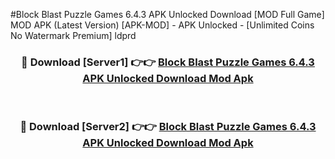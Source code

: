 #Block Blast Puzzle Games 6.4.3 APK Unlocked Download [MOD Full Game] MOD APK (Latest Version) [APK-MOD] - APK Unlocked - [Unlimited Coins No Watermark Premium] ldprd



<div align="center">

<h3>🔴 Download [Server1] 👉👉 <a href="https://momento.my/?title=Block_Blast_Puzzle_Games_6.4.3_APK_Unlocked_Download">Block Blast Puzzle Games 6.4.3 APK Unlocked Download Mod Apk</a></h3><br>

<h3>🔴 Download [Server2] 👉👉 <a href="https://momento.my/?title=Block_Blast_Puzzle_Games_6.4.3_APK_Unlocked_Download">Block Blast Puzzle Games 6.4.3 APK Unlocked Download Mod Apk</a></h3>
</div>
